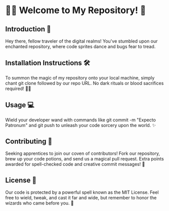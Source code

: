 # 🧙‍♂️ Welcome to My Repository! 📜

## Introduction 🌟

Hey there, fellow traveler of the digital realms! You've stumbled upon our enchanted repository, where code sprites dance and bugs fear to tread.

## Installation Instructions 🛠️

To summon the magic of my repository onto your local machine, simply chant git clone followed by our repo URL. No dark rituals or blood sacrifices required! 🧙‍♀️

## Usage 💻

Wield your developer wand with commands like git commit -m "Expecto Patronum" and git push to unleash your code sorcery upon the world. ✨

## Contributing 🤝

Seeking apprentices to join our coven of contributors! Fork our repository, brew up your code potions, and send us a magical pull request. Extra points awarded for spell-checked code and creative commit messages! 🧪

## License 📜

Our code is protected by a powerful spell known as the MIT License. Feel free to wield, tweak, and cast it far and wide, but remember to honor the wizards who came before you. 🧹
